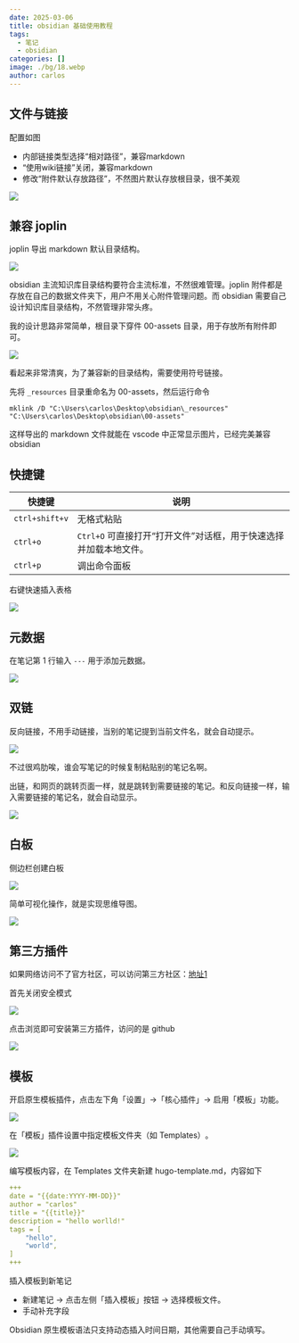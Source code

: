 ```yaml
---
date: 2025-03-06
title: obsidian 基础使用教程
tags:
  - 笔记
  - obsidian
categories: []
image: ./bg/18.webp
author: carlos
---
```


## 文件与链接

配置如图
- 内部链接类型选择“相对路径”，兼容markdown
- “使用wiki链接”关闭，兼容markdown
- 修改“附件默认存放路径”，不然图片默认存放根目录，很不美观

![](../00-assets/Pasted%20image%2020250305051412.png)

## 兼容 joplin

joplin 导出 markdown 默认目录结构。

![](../00-assets/Pasted%20image%2020250305051749.png)

obsidian 主流知识库目录结构要符合主流标准，不然很难管理。joplin 附件都是存放在自己的数据文件夹下，用户不用关心附件管理问题。而 obsidian 需要自己设计知识库目录结构，不然管理非常头疼。

我的设计思路非常简单，根目录下穿件 00-assets 目录，用于存放所有附件即可。

![](../00-assets/Pasted%20image%2020250305052330.png)

看起来非常清爽，为了兼容新的目录结构，需要使用符号链接。

先将 `_resources` 目录重命名为 00-assets，然后运行命令

```batch
mklink /D "C:\Users\carlos\Desktop\obsidian\_resources" "C:\Users\carlos\Desktop\obsidian\00-assets"
```

这样导出的 markdown 文件就能在 vscode 中正常显示图片，已经完美兼容 obsidian

## 快捷键

| 快捷键            | 说明                                      |
| -------------- | --------------------------------------- |
| `ctrl+shift+v` | 无格式粘贴                                   |
| `ctrl+o`       | `Ctrl+O` 可直接打开“打开文件”对话框，用于快速选择并加载本地文件‌。 |
| `ctrl+p`       | 调出命令面板                                  |

右键快速插入表格

![](../00-assets/Pasted%20image%2020250305195822.png)

## 元数据

在笔记第 1 行输入 `---` 用于添加元数据。

![](../00-assets/Pasted%20image%2020250305201453.png)

## 双链

反向链接，不用手动链接，当别的笔记提到当前文件名，就会自动提示。

![](../00-assets/Pasted%20image%2020250305202010.png)

不过很鸡肋唉，谁会写笔记的时候复制粘贴别的笔记名啊。

出链，和网页的跳转页面一样，就是跳转到需要链接的笔记。和反向链接一样，输入需要链接的笔记名，就会自动显示。

![](../00-assets/Pasted%20image%2020250305202754.png)

## 白板

侧边栏创建白板

![](../00-assets/Pasted%20image%2020250305203500.png)

简单可视化操作，就是实现思维导图。

![](../00-assets/Pasted%20image%2020250305203241.png)

## 第三方插件

如果网络访问不了官方社区，可以访问第三方社区：[地址1]([PKMer_PKMer](https://pkmer.cn/))

首先关闭安全模式

![](../00-assets/Pasted%20image%2020250305204112.png)

点击浏览即可安装第三方插件，访问的是 github

![](../00-assets/Pasted%20image%2020250305204145.png)

## 模板

开启原生模板插件，点击左下角「设置」→「核心插件」→ 启用「模板」功能‌。

![](../00-assets/Pasted%20image%2020250305212000.png)

在「模板」插件设置中指定模板文件夹（如 Templates）‌。

![](../00-assets/Pasted%20image%2020250305212044.png)

编写模板内容，在 Templates 文件夹新建 hugo-template.md，内容如下

```yaml
+++
date = "{{date:YYYY-MM-DD}}"
author = "carlos"
title = "{{title}}"
description = "hello worlld!"
tags = [
    "hello",
    "world",
]
+++
```

插入模板到新笔记

- 新建笔记 → 点击左侧「插入模板」按钮 → 选择模板文件。
- 手动补充字段

Obsidian 原生模板语法只支持动态插入时间日期，其他需要自己手动填写。





